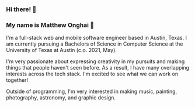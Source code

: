 ### Hi there! 👋

### My name is Matthew Onghai 🤩

I'm a full-stack web and mobile software engineer based in Austin, Texas. I am currently pursuing a Bachelors of Science in Computer Science at the University of Texas at Austin (c.o. 2021, May).

I'm very passionate about expressing creativity in my pursuits and making things that people haven't seen before. As a result, I have many overlapping interests across the tech stack. I'm excited to see what we can work on together!

Outside of programming, I'm very interested in making music, painting, photography, astronomy, and graphic design.

<!--
**matthewonghai13/matthewonghai13** is a ✨ _special_ ✨ repository because its `README.md` (this file) appears on your GitHub profile.

Here are some ideas to get you started:

- 🔭 I’m currently working on ...
- 🌱 I’m currently learning ...
- 👯 I’m looking to collaborate on ...
- 🤔 I’m looking for help with ...
- 💬 Ask me about ...
- 📫 How to reach me: ...
- ⚡ Fun fact: ...
-->
